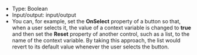 - Type: Boolean
- Input/output: input/output
- You can, for example, set the **OnSelect**  property of a button so that, when a user selects it, the value of a context variable is changed to **true** and then set the **Reset** property of another control, such as a list, to the name of the context variable. By taking this approach, the list would revert to its default value whenever the user selects the button.

